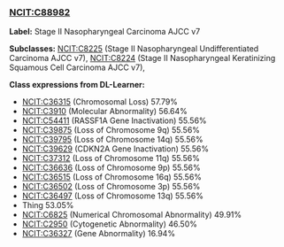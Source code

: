 
### [NCIT:C88982](http://purl.obolibrary.org/obo/NCIT_C88982)
**Label:** Stage II Nasopharyngeal Carcinoma AJCC v7

**Subclasses:** [NCIT:C8225](http://purl.obolibrary.org/obo/NCIT_C8225) (Stage II Nasopharyngeal Undifferentiated Carcinoma AJCC v7), [NCIT:C8224](http://purl.obolibrary.org/obo/NCIT_C8224) (Stage II Nasopharyngeal Keratinizing Squamous Cell Carcinoma AJCC v7), 

**Class expressions from DL-Learner:**

- [NCIT:C36315](http://purl.obolibrary.org/obo/NCIT_C36315) (Chromosomal Loss) 57.79%
- [NCIT:C3910](http://purl.obolibrary.org/obo/NCIT_C3910) (Molecular Abnormality) 56.64%
- [NCIT:C54411](http://purl.obolibrary.org/obo/NCIT_C54411) (RASSF1A Gene Inactivation) 55.56%
- [NCIT:C39875](http://purl.obolibrary.org/obo/NCIT_C39875) (Loss of Chromosome 9q) 55.56%
- [NCIT:C39795](http://purl.obolibrary.org/obo/NCIT_C39795) (Loss of Chromosome 14q) 55.56%
- [NCIT:C39629](http://purl.obolibrary.org/obo/NCIT_C39629) (CDKN2A Gene Inactivation) 55.56%
- [NCIT:C37312](http://purl.obolibrary.org/obo/NCIT_C37312) (Loss of Chromosome 11q) 55.56%
- [NCIT:C36636](http://purl.obolibrary.org/obo/NCIT_C36636) (Loss of Chromosome 9p) 55.56%
- [NCIT:C36515](http://purl.obolibrary.org/obo/NCIT_C36515) (Loss of Chromosome 16q) 55.56%
- [NCIT:C36502](http://purl.obolibrary.org/obo/NCIT_C36502) (Loss of Chromosome 3p) 55.56%
- [NCIT:C36497](http://purl.obolibrary.org/obo/NCIT_C36497) (Loss of Chromosome 13q) 55.56%
- Thing 53.05%
- [NCIT:C6825](http://purl.obolibrary.org/obo/NCIT_C6825) (Numerical Chromosomal Abnormality) 49.91%
- [NCIT:C2950](http://purl.obolibrary.org/obo/NCIT_C2950) (Cytogenetic Abnormality) 46.50%
- [NCIT:C36327](http://purl.obolibrary.org/obo/NCIT_C36327) (Gene Abnormality) 16.94%



